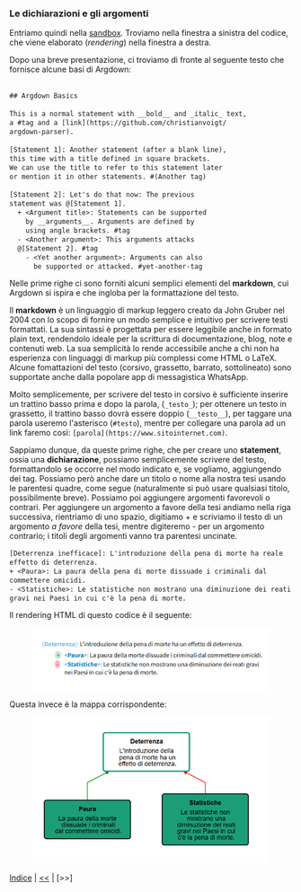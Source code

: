 <link rel="stylesheet" href="../assets/style.css">

### Le dichiarazioni e gli argomenti

Entriamo quindi nella [sandbox](https://argdown.org/sandbox/html). Troviamo nella finestra a sinistra del codice, che viene elaborato (_rendering_) nella finestra a destra.  

Dopo una breve presentazione, ci troviamo di fronte al seguente testo che fornisce alcune basi di Argdown:


```
 
## Argdown Basics

This is a normal statement with __bold__ and _italic_ text, 
a #tag and a [link](https://github.com/christianvoigt/
argdown-parser).

[Statement 1]: Another statement (after a blank line), 
this time with a title defined in square brackets. 
We can use the title to refer to this statement later 
or mention it in other statements. #(Another tag)

[Statement 2]: Let's do that now: The previous 
statement was @[Statement 1].
  + <Argument title>: Statements can be supported 
    by __arguments__. Arguments are defined by 
    using angle brackets. #tag
  - <Another argument>: This arguments attacks
  @[Statement 2]. #tag
    - <Yet another argument>: Arguments can also 
      be supported or attacked. #yet-another-tag

 ```

Nelle prime righe ci sono forniti alcuni semplici elementi del **markdown**, cui Argdown si ispira e che ingloba per la formattazione del testo.

<div class="info-box">
Il <b>markdown</b> è un linguaggio di markup leggero creato da John Gruber nel 2004 con lo scopo di fornire un modo semplice e intuitivo per scrivere testi formattati. La sua sintassi è progettata per essere leggibile anche in formato plain text, rendendolo ideale per la scrittura di documentazione, blog, note e contenuti web. La sua semplicità lo rende accessibile anche a chi non ha esperienza con linguaggi di markup più complessi come HTML o LaTeX. Alcune fomattazioni del testo (corsivo, grassetto, barrato, sottolineato) sono supportate anche dalla popolare app di messagistica WhatsApp.
</div>


Molto semplicemente, per scrivere del testo in corsivo è sufficiente inserire un trattino basso prima e dopo la parola, (`_testo_`); per ottenere un testo in grassetto, il trattino basso dovrà essere doppio (`__testo__`), per taggare una parola useremo l'asterisco (`#testo`), mentre per collegare una parola ad un link faremo così: `[parola](https://www.sitointernet.com)`.

Sappiamo dunque, da queste prime righe, che per creare uno **statement**, ossia una **dichiarazione**, possiamo semplicemente scrivere del testo, formattandolo se occorre nel modo indicato e, se vogliamo, aggiungendo dei tag. Possiamo però anche dare un titolo o nome alla nostra tesi usando le parentesi quadre, come segue (naturalmente si può usare qualsiasi titolo, possibilmente breve). Possiamo poi aggiungere argomenti favorevoli o contrari. Per aggiungere un argomento a favore della tesi andiamo nella riga successiva, rientriamo di uno spazio, digitiamo + e scriviamo il testo di un argomento _a favore_ della tesi, mentre digiteremo - per un argomento contrario; i titoli degli argomenti vanno tra parentesi uncinate.

 ```
[Deterrenza inefficace]: L'introduzione della pena di morte ha reale effetto di deterrenza.
 + <Paura>: La paura della pena di morte dissuade i criminali dal commettere omicidi.
 - <Statistiche>: Le statistiche non mostrano una diminuzione dei reati gravi nei Paesi in cui c'è la pena di morte.

 ```
Il rendering HTML di questo codice è il seguente:

<figure>
    <img src="01a.PNG">
    </figure>

Questa invece è la mappa corrispondente:

<figure>
    <img src="01b.PNG">
    </figure>

[Indice](index.md) | [<<](dichiarazioni.md) | [>>]
